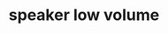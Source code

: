 ---
layout: objects
title: speaker low volume
emoji: speaker_low_volume
permalink: 🔈.html
image: assets/img/3moji/speaker_low_volume.png
---